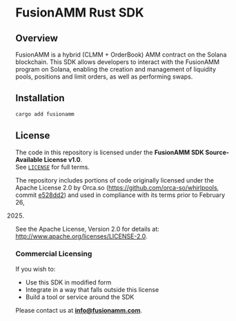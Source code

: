 # FusionAMM Rust SDK

## Overview

FusionAMM is a hybrid (CLMM + OrderBook) AMM contract on the Solana blockchain. This SDK allows
developers to interact with the FusionAMM program on Solana, enabling the creation and management of
liquidity pools, positions and limit orders, as well as performing swaps.

## Installation

```bash
cargo add fusionamm
```

## License

The code in this repository is licensed under the **FusionAMM SDK Source-Available License v1.0**.  
See [`LICENSE`](LICENSE) for full terms.

The repository includes portions of code originally licensed under the Apache License 2.0 by Orca.so
(https://github.com/orca-so/whirlpools,
commit [e528dd2](https://github.com/orca-so/whirlpools/tree/e528dd23bb41571f92cfdb49a2f15d4fa0b01bec)) and used in
compliance with its terms prior to
February 26,

2025.

See the Apache License, Version 2.0 for details at: http://www.apache.org/licenses/LICENSE-2.0.

### Commercial Licensing

If you wish to:

- Use this SDK in modified form
- Integrate in a way that falls outside this license
- Build a tool or service around the SDK

Please contact us at **[info@fusionamm.com](mailto:info@fusionamm.com)**.